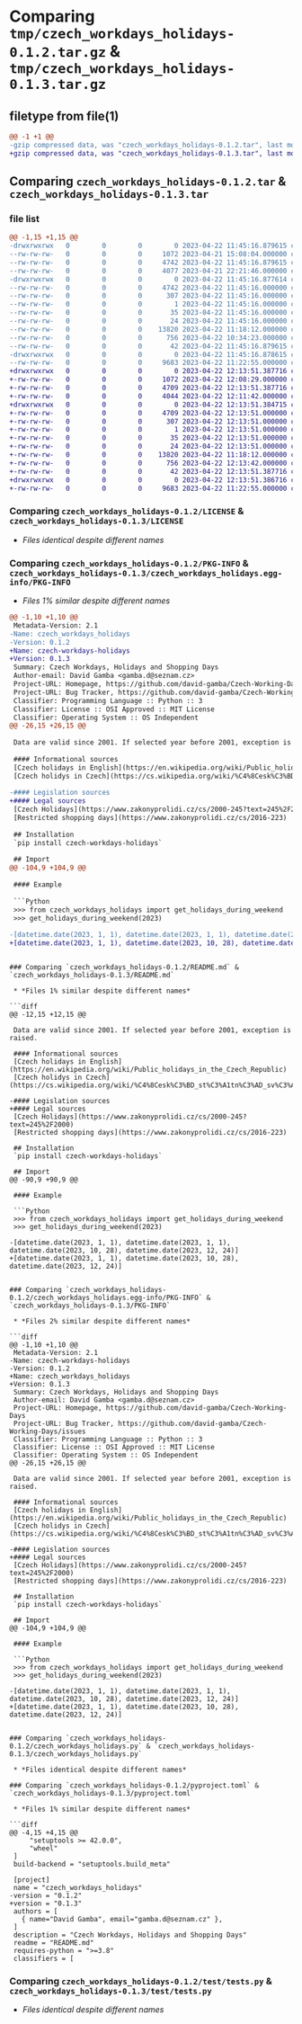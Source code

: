 # Comparing `tmp/czech_workdays_holidays-0.1.2.tar.gz` & `tmp/czech_workdays_holidays-0.1.3.tar.gz`

## filetype from file(1)

```diff
@@ -1 +1 @@
-gzip compressed data, was "czech_workdays_holidays-0.1.2.tar", last modified: Sat Apr 22 11:45:16 2023, max compression
+gzip compressed data, was "czech_workdays_holidays-0.1.3.tar", last modified: Sat Apr 22 12:13:51 2023, max compression
```

## Comparing `czech_workdays_holidays-0.1.2.tar` & `czech_workdays_holidays-0.1.3.tar`

### file list

```diff
@@ -1,15 +1,15 @@
-drwxrwxrwx   0        0        0        0 2023-04-22 11:45:16.879615 czech_workdays_holidays-0.1.2/
--rw-rw-rw-   0        0        0     1072 2023-04-21 15:08:04.000000 czech_workdays_holidays-0.1.2/LICENSE
--rw-rw-rw-   0        0        0     4742 2023-04-22 11:45:16.879615 czech_workdays_holidays-0.1.2/PKG-INFO
--rw-rw-rw-   0        0        0     4077 2023-04-21 22:21:46.000000 czech_workdays_holidays-0.1.2/README.md
-drwxrwxrwx   0        0        0        0 2023-04-22 11:45:16.877614 czech_workdays_holidays-0.1.2/czech_workdays_holidays.egg-info/
--rw-rw-rw-   0        0        0     4742 2023-04-22 11:45:16.000000 czech_workdays_holidays-0.1.2/czech_workdays_holidays.egg-info/PKG-INFO
--rw-rw-rw-   0        0        0      307 2023-04-22 11:45:16.000000 czech_workdays_holidays-0.1.2/czech_workdays_holidays.egg-info/SOURCES.txt
--rw-rw-rw-   0        0        0        1 2023-04-22 11:45:16.000000 czech_workdays_holidays-0.1.2/czech_workdays_holidays.egg-info/dependency_links.txt
--rw-rw-rw-   0        0        0       35 2023-04-22 11:45:16.000000 czech_workdays_holidays-0.1.2/czech_workdays_holidays.egg-info/requires.txt
--rw-rw-rw-   0        0        0       24 2023-04-22 11:45:16.000000 czech_workdays_holidays-0.1.2/czech_workdays_holidays.egg-info/top_level.txt
--rw-rw-rw-   0        0        0    13820 2023-04-22 11:18:12.000000 czech_workdays_holidays-0.1.2/czech_workdays_holidays.py
--rw-rw-rw-   0        0        0      756 2023-04-22 10:34:23.000000 czech_workdays_holidays-0.1.2/pyproject.toml
--rw-rw-rw-   0        0        0       42 2023-04-22 11:45:16.879615 czech_workdays_holidays-0.1.2/setup.cfg
-drwxrwxrwx   0        0        0        0 2023-04-22 11:45:16.878615 czech_workdays_holidays-0.1.2/test/
--rw-rw-rw-   0        0        0     9683 2023-04-22 11:22:55.000000 czech_workdays_holidays-0.1.2/test/tests.py
+drwxrwxrwx   0        0        0        0 2023-04-22 12:13:51.387716 czech_workdays_holidays-0.1.3/
+-rw-rw-rw-   0        0        0     1072 2023-04-22 12:08:29.000000 czech_workdays_holidays-0.1.3/LICENSE
+-rw-rw-rw-   0        0        0     4709 2023-04-22 12:13:51.387716 czech_workdays_holidays-0.1.3/PKG-INFO
+-rw-rw-rw-   0        0        0     4044 2023-04-22 12:11:42.000000 czech_workdays_holidays-0.1.3/README.md
+drwxrwxrwx   0        0        0        0 2023-04-22 12:13:51.384715 czech_workdays_holidays-0.1.3/czech_workdays_holidays.egg-info/
+-rw-rw-rw-   0        0        0     4709 2023-04-22 12:13:51.000000 czech_workdays_holidays-0.1.3/czech_workdays_holidays.egg-info/PKG-INFO
+-rw-rw-rw-   0        0        0      307 2023-04-22 12:13:51.000000 czech_workdays_holidays-0.1.3/czech_workdays_holidays.egg-info/SOURCES.txt
+-rw-rw-rw-   0        0        0        1 2023-04-22 12:13:51.000000 czech_workdays_holidays-0.1.3/czech_workdays_holidays.egg-info/dependency_links.txt
+-rw-rw-rw-   0        0        0       35 2023-04-22 12:13:51.000000 czech_workdays_holidays-0.1.3/czech_workdays_holidays.egg-info/requires.txt
+-rw-rw-rw-   0        0        0       24 2023-04-22 12:13:51.000000 czech_workdays_holidays-0.1.3/czech_workdays_holidays.egg-info/top_level.txt
+-rw-rw-rw-   0        0        0    13820 2023-04-22 11:18:12.000000 czech_workdays_holidays-0.1.3/czech_workdays_holidays.py
+-rw-rw-rw-   0        0        0      756 2023-04-22 12:13:42.000000 czech_workdays_holidays-0.1.3/pyproject.toml
+-rw-rw-rw-   0        0        0       42 2023-04-22 12:13:51.387716 czech_workdays_holidays-0.1.3/setup.cfg
+drwxrwxrwx   0        0        0        0 2023-04-22 12:13:51.386716 czech_workdays_holidays-0.1.3/test/
+-rw-rw-rw-   0        0        0     9683 2023-04-22 11:22:55.000000 czech_workdays_holidays-0.1.3/test/tests.py
```

### Comparing `czech_workdays_holidays-0.1.2/LICENSE` & `czech_workdays_holidays-0.1.3/LICENSE`

 * *Files identical despite different names*

### Comparing `czech_workdays_holidays-0.1.2/PKG-INFO` & `czech_workdays_holidays-0.1.3/czech_workdays_holidays.egg-info/PKG-INFO`

 * *Files 1% similar despite different names*

```diff
@@ -1,10 +1,10 @@
 Metadata-Version: 2.1
-Name: czech_workdays_holidays
-Version: 0.1.2
+Name: czech-workdays-holidays
+Version: 0.1.3
 Summary: Czech Workdays, Holidays and Shopping Days
 Author-email: David Gamba <gamba.d@seznam.cz>
 Project-URL: Homepage, https://github.com/david-gamba/Czech-Working-Days
 Project-URL: Bug Tracker, https://github.com/david-gamba/Czech-Working-Days/issues
 Classifier: Programming Language :: Python :: 3
 Classifier: License :: OSI Approved :: MIT License
 Classifier: Operating System :: OS Independent
@@ -26,15 +26,15 @@
 
 Data are valid since 2001. If selected year before 2001, exception is raised.
 
 #### Informational sources
 [Czech holidays in English](https://en.wikipedia.org/wiki/Public_holidays_in_the_Czech_Republic)  
 [Czech holidys in Czech](https://cs.wikipedia.org/wiki/%C4%8Cesk%C3%BD_st%C3%A1tn%C3%AD_sv%C3%A1tek)
 
-#### Legislation sources
+#### Legal sources
 [Czech Holidays](https://www.zakonyprolidi.cz/cs/2000-245?text=245%2F2000)  
 [Restricted shopping days](https://www.zakonyprolidi.cz/cs/2016-223)
 
 ## Installation
 `pip install czech-workdays-holidays`
 
 ## Import
@@ -104,9 +104,9 @@
 
 #### Example
 
 ```Python
 >>> from czech_workdays_holidays import get_holidays_during_weekend
 >>> get_holidays_during_weekend(2023)
 
-[datetime.date(2023, 1, 1), datetime.date(2023, 1, 1), datetime.date(2023, 10, 28), datetime.date(2023, 12, 24)]
+[datetime.date(2023, 1, 1), datetime.date(2023, 10, 28), datetime.date(2023, 12, 24)]
 ```
```

### Comparing `czech_workdays_holidays-0.1.2/README.md` & `czech_workdays_holidays-0.1.3/README.md`

 * *Files 1% similar despite different names*

```diff
@@ -12,15 +12,15 @@
 
 Data are valid since 2001. If selected year before 2001, exception is raised.
 
 #### Informational sources
 [Czech holidays in English](https://en.wikipedia.org/wiki/Public_holidays_in_the_Czech_Republic)  
 [Czech holidys in Czech](https://cs.wikipedia.org/wiki/%C4%8Cesk%C3%BD_st%C3%A1tn%C3%AD_sv%C3%A1tek)
 
-#### Legislation sources
+#### Legal sources
 [Czech Holidays](https://www.zakonyprolidi.cz/cs/2000-245?text=245%2F2000)  
 [Restricted shopping days](https://www.zakonyprolidi.cz/cs/2016-223)
 
 ## Installation
 `pip install czech-workdays-holidays`
 
 ## Import
@@ -90,9 +90,9 @@
 
 #### Example
 
 ```Python
 >>> from czech_workdays_holidays import get_holidays_during_weekend
 >>> get_holidays_during_weekend(2023)
 
-[datetime.date(2023, 1, 1), datetime.date(2023, 1, 1), datetime.date(2023, 10, 28), datetime.date(2023, 12, 24)]
+[datetime.date(2023, 1, 1), datetime.date(2023, 10, 28), datetime.date(2023, 12, 24)]
 ```
```

### Comparing `czech_workdays_holidays-0.1.2/czech_workdays_holidays.egg-info/PKG-INFO` & `czech_workdays_holidays-0.1.3/PKG-INFO`

 * *Files 2% similar despite different names*

```diff
@@ -1,10 +1,10 @@
 Metadata-Version: 2.1
-Name: czech-workdays-holidays
-Version: 0.1.2
+Name: czech_workdays_holidays
+Version: 0.1.3
 Summary: Czech Workdays, Holidays and Shopping Days
 Author-email: David Gamba <gamba.d@seznam.cz>
 Project-URL: Homepage, https://github.com/david-gamba/Czech-Working-Days
 Project-URL: Bug Tracker, https://github.com/david-gamba/Czech-Working-Days/issues
 Classifier: Programming Language :: Python :: 3
 Classifier: License :: OSI Approved :: MIT License
 Classifier: Operating System :: OS Independent
@@ -26,15 +26,15 @@
 
 Data are valid since 2001. If selected year before 2001, exception is raised.
 
 #### Informational sources
 [Czech holidays in English](https://en.wikipedia.org/wiki/Public_holidays_in_the_Czech_Republic)  
 [Czech holidys in Czech](https://cs.wikipedia.org/wiki/%C4%8Cesk%C3%BD_st%C3%A1tn%C3%AD_sv%C3%A1tek)
 
-#### Legislation sources
+#### Legal sources
 [Czech Holidays](https://www.zakonyprolidi.cz/cs/2000-245?text=245%2F2000)  
 [Restricted shopping days](https://www.zakonyprolidi.cz/cs/2016-223)
 
 ## Installation
 `pip install czech-workdays-holidays`
 
 ## Import
@@ -104,9 +104,9 @@
 
 #### Example
 
 ```Python
 >>> from czech_workdays_holidays import get_holidays_during_weekend
 >>> get_holidays_during_weekend(2023)
 
-[datetime.date(2023, 1, 1), datetime.date(2023, 1, 1), datetime.date(2023, 10, 28), datetime.date(2023, 12, 24)]
+[datetime.date(2023, 1, 1), datetime.date(2023, 10, 28), datetime.date(2023, 12, 24)]
 ```
```

### Comparing `czech_workdays_holidays-0.1.2/czech_workdays_holidays.py` & `czech_workdays_holidays-0.1.3/czech_workdays_holidays.py`

 * *Files identical despite different names*

### Comparing `czech_workdays_holidays-0.1.2/pyproject.toml` & `czech_workdays_holidays-0.1.3/pyproject.toml`

 * *Files 1% similar despite different names*

```diff
@@ -4,15 +4,15 @@
     "setuptools >= 42.0.0",
     "wheel"
 ]
 build-backend = "setuptools.build_meta"
 
 [project]
 name = "czech_workdays_holidays"
-version = "0.1.2"
+version = "0.1.3"
 authors = [
   { name="David Gamba", email="gamba.d@seznam.cz" },
 ]
 description = "Czech Workdays, Holidays and Shopping Days"
 readme = "README.md"
 requires-python = ">=3.8"
 classifiers = [
```

### Comparing `czech_workdays_holidays-0.1.2/test/tests.py` & `czech_workdays_holidays-0.1.3/test/tests.py`

 * *Files identical despite different names*

